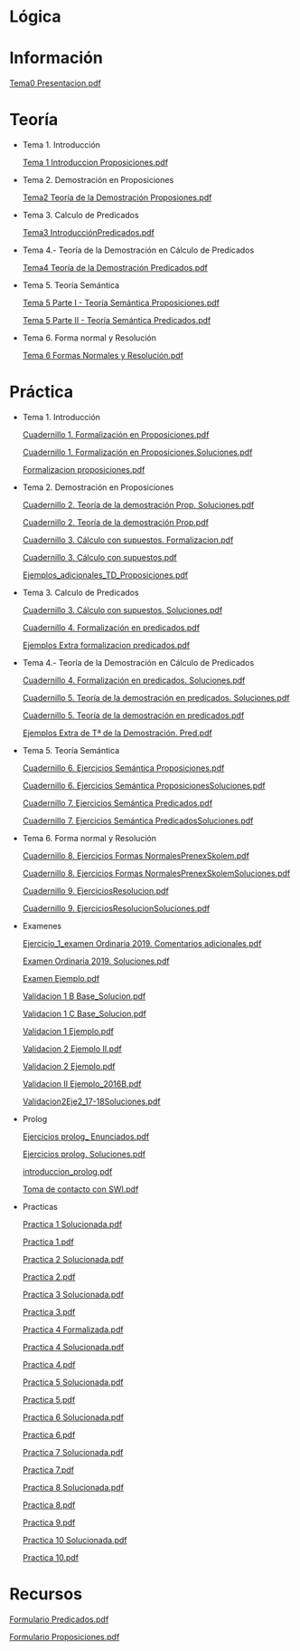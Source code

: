 # Lógica

# Información

[Tema0 Presentacion.pdf](L/Tema0_Presentacion.pdf)

# Teoría

- Tema 1. Introducción

    [Tema 1 Introduccion Proposiciones.pdf](L/Tema_1_Introduccion_Proposiciones.pdf)

- Tema 2. Demostración  en Proposiciones

    [Tema2 Teoría de la Demostración Proposiones.pdf](L/Tema2_Teoria_de_la_Demostracion_Proposiones.pdf)

- Tema 3. Calculo de Predicados

    [Tema3 IntroducciónPredicados.pdf](L/Tema3_IntroduccionPredicados.pdf)

- Tema 4.- Teoría de la Demostración en Cálculo de Predicados

    [Tema4 Teoría de la Demostración Predicados.pdf](L/Tema4_Teoria_de_la_Demostracion_Predicados.pdf)

- Tema 5. Teoría  Semántica

    [Tema 5 Parte I - Teoría Semántica Proposiciones.pdf](L/Tema_5_Parte_I_-_Teoria_Semantica_Proposiciones.pdf)

    [Tema 5 Parte II - Teoría Semántica Predicados.pdf](L/Tema_5_Parte_II_-_Teoria_Semantica_Predicados.pdf)

- Tema 6. Forma normal y Resolución

    [Tema 6 Formas Normales y Resolución.pdf](L/Tema_6_Formas_Normales_y_Resolucion.pdf)

# Práctica

- Tema 1. Introducción

    [Cuadernillo 1. Formalización en Proposiciones.pdf](L/Cuadernillo_1._Formalizacion_en_Proposiciones.pdf)

    [Cuadernillo 1. Formalización en Proposiciones.Soluciones.pdf](L/Cuadernillo_1._Formalizacion_en_Proposiciones.Soluciones.pdf)

    [Formalizacion proposiciones.pdf](L/Formalizacion_proposiciones.pdf)

- Tema 2. Demostración  en Proposiciones

    [Cuadernillo 2. Teoría de la demostración Prop. Soluciones.pdf](L/Cuadernillo_2._Teoria_de_la_demostracion_Prop._Soluciones.pdf)

    [Cuadernillo 2. Teoría de la demostración Prop.pdf](L/Cuadernillo_2._Teoria_de_la_demostracion_Prop.pdf)

    [Cuadernillo 3. Cálculo con supuestos. Formalizacion.pdf](L/Cuadernillo_3._Calculo_con_supuestos._Formalizacion.pdf)

    [Cuadernillo 3. Cálculo con supuestos.pdf](L/Cuadernillo_3._Calculo_con_supuestos.pdf)

    [Ejemplos_adicionales_TD_Proposiciones.pdf](L/Ejemplos_adicionales_TD_Proposiciones.pdf)

- Tema 3. Calculo de Predicados

    [Cuadernillo 3. Cálculo con supuestos. Soluciones.pdf](L/Cuadernillo_3._Calculo_con_supuestos._Soluciones.pdf)

    [Cuadernillo 4. Formalización en predicados.pdf](L/Cuadernillo_4._Formalizacion_en_predicados.pdf)

    [Ejemplos Extra formalizacion predicados.pdf](L/Ejemplos_Extra_formalizacion_predicados.pdf)

- Tema 4.- Teoría de la Demostración en Cálculo de Predicados

    [Cuadernillo 4. Formalización en predicados. Soluciones.pdf](L/Cuadernillo_4._Formalizacion_en_predicados._Soluciones.pdf)

    [Cuadernillo 5. Teoría de la demostración en predicados. Soluciones.pdf](L/Cuadernillo_5._Teoria_de_la_demostracion_en_predicados._Soluciones.pdf)

    [Cuadernillo 5. Teoría de la demostración en predicados.pdf](L/Cuadernillo_5._Teoria_de_la_demostracion_en_predicados.pdf)

    [Ejemplos Extra de Tª de la Demostración. Pred.pdf](L/Ejemplos_Extra_de_T_de_la_Demostracion._Pred.pdf)

- Tema 5. Teoría  Semántica

    [Cuadernillo 6. Ejercicios Semántica Proposiciones.pdf](L/Cuadernillo_6._Ejercicios_Semantica_Proposiciones.pdf)

    [Cuadernillo 6. Ejercicios Semántica ProposicionesSoluciones.pdf](L/Cuadernillo_6._Ejercicios_Semantica_ProposicionesSoluciones.pdf)

    [Cuadernillo 7. Ejercicios Semántica Predicados.pdf](L/Cuadernillo_7._Ejercicios_Semantica_Predicados.pdf)

    [Cuadernillo 7. Ejercicios Semántica PredicadosSoluciones.pdf](L/Cuadernillo_7._Ejercicios_Semantica_PredicadosSoluciones.pdf)

- Tema 6. Forma normal y Resolución

    [Cuadernillo 8. Ejercicios Formas NormalesPrenexSkolem.pdf](L/Cuadernillo_8._Ejercicios_Formas_NormalesPrenexSkolem.pdf)

    [Cuadernillo 8. Ejercicios Formas NormalesPrenexSkolemSoluciones.pdf](L/Cuadernillo_8._Ejercicios_Formas_NormalesPrenexSkolemSoluciones.pdf)

    [Cuadernillo 9. EjerciciosResolucion.pdf](L/Cuadernillo_9._EjerciciosResolucion.pdf)

    [Cuadernillo 9. EjerciciosResolucionSoluciones.pdf](L/Cuadernillo_9._EjerciciosResolucionSoluciones.pdf)

- Examenes

    [Ejercicio_1_examen Ordinaria 2019. Comentarios adicionales.pdf](L/Ejercicio_1_examen_Ordinaria_2019._Comentarios_adicionales.pdf)

    [Examen Ordinaria 2019. Soluciones.pdf](L/Examen_Ordinaria_2019._Soluciones.pdf)

    [Examen Ejemplo.pdf](L/Examen_Ejemplo.pdf)

    [Validacion 1 B Base_Solucion.pdf](L/Validacion_1_B_Base_Solucion.pdf)

    [Validacion 1 C Base_Solucion.pdf](L/Validacion_1_C_Base_Solucion.pdf)

    [Validacion 1 Ejemplo.pdf](L/Validacion_1_Ejemplo.pdf)

    [Validacion 2 Ejemplo II.pdf](L/Validacion_2_Ejemplo_II.pdf)

    [Validacion 2 Ejemplo.pdf](L/Validacion_2_Ejemplo.pdf)

    [Validacion II Ejemplo_2016B.pdf](L/Validacion_II_Ejemplo_2016B.pdf)

    [Validacion2Eje2_17-18Soluciones.pdf](L/Validacion2Eje2_17-18Soluciones.pdf)

- Prolog

    [Ejercicios prolog_ Enunciados.pdf](L/Ejercicios_prolog__Enunciados.pdf)

    [Ejercicios prolog. Soluciones.pdf](L/Ejercicios_prolog._Soluciones.pdf)

    [introduccion_prolog.pdf](L/introduccion_prolog.pdf)

    [Toma de contacto con SWI.pdf](L/Toma_de_contacto_con_SWI.pdf)

- Practicas

    [Practica 1 Solucionada.pdf](L/Practica_1_Solucionada.pdf)

    [Practica 1.pdf](L/Practica_1.pdf)

    [Practica 2 Solucionada.pdf](L/Practica_2_Solucionada.pdf)

    [Practica 2.pdf](L/Practica_2.pdf)

    [Practica 3 Solucionada.pdf](L/Practica_3_Solucionada.pdf)

    [Practica 3.pdf](L/Practica_3.pdf)

    [Practica 4 Formalizada.pdf](L/Practica_4_Formalizada.pdf)

    [Practica 4 Solucionada.pdf](L/Practica_4_Solucionada.pdf)

    [Practica 4.pdf](L/Practica_4.pdf)

    [Practica 5 Solucionada.pdf](L/Practica_5_Solucionada.pdf)

    [Practica 5.pdf](L/Practica_5.pdf)

    [Practica 6 Solucionada.pdf](L/Practica_6_Solucionada.pdf)

    [Practica 6.pdf](L/Practica_6.pdf)

    [Practica 7 Solucionada.pdf](L/Practica_7_Solucionada.pdf)

    [Practica 7.pdf](L/Practica_7.pdf)

    [Practica 8 Solucionada.pdf](L/Practica_8_Solucionada.pdf)

    [Practica 8.pdf](L/Practica_8.pdf)

    [Practica 9.pdf](L/Practica_9.pdf)

    [Practica 10 Solucionada.pdf](L/Practica_10_Solucionada.pdf)

    [Practica 10.pdf](L/Practica_10.pdf)

# Recursos

[Formulario Predicados.pdf](L/Formulario_Predicados.pdf)

[Formulario Proposiciones.pdf](L/Formulario_Proposiciones.pdf)